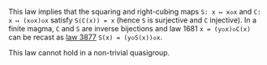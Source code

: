 This law implies that the squaring and right-cubing maps `S: x ↦ x◇x` and `C: x ↦ (x◇x)◇x` satisfy `S(C(x)) = x` (hence `S` is surjective and `C` injective).  In a finite magma, `C` and `S` are inverse bijections and law 1681 `x = (y◇x)◇C(x)` can be recast as [law 3877](https://teorth.github.io/equational_theories/implications/?3877) `S(x) = (y◇S(x))◇x`.

This law cannot hold in a non-trivial quasigroup.
